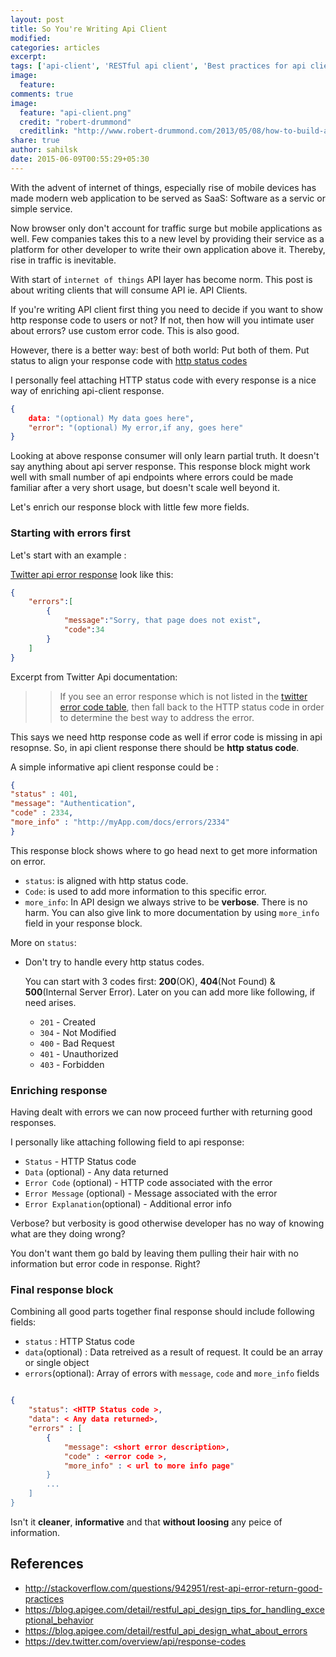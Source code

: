 ```yaml
---
layout: post
title: So You're Writing Api Client
modified:
categories: articles
excerpt:
tags: ['api-client', 'RESTful api client', 'Best practices for api client']
image:
  feature:
comments: true
image:
  feature: "api-client.png"
  credit: "robert-drummond"
  creditlink: "http://www.robert-drummond.com/2013/05/08/how-to-build-a-restful-web-api-on-a-raspberry-pi-in-javascript-2/?ak_action=reject_mobile"
share: true
author: sahilsk
date: 2015-06-09T00:55:29+05:30
---
```


With the advent of internet of things, especially rise of mobile devices has made modern web application to be served as SaaS: Software as a servic or simple service.

Now browser only don't account for traffic surge but mobile applications as well. Few companies takes this to a new level by providing their service as a platform for other developer to write their own application above it. Thereby, rise in traffic is inevitable.

With start of `internet of things` API layer has become norm. This post is about writing clients that will consume API ie. API Clients.

If you're writing API client first thing you need to decide if you want to show http response code to users or not?
If not, then how will you intimate user about errors? use custom error code. This is also good.

However, there is a better way: best of both world: Put both of them. Put status to align your response code with [http status codes](http://en.wikipedia.org/wiki/Http_error_codes)

I personally feel attaching HTTP status code with every response is a nice way of enriching api-client response. 

``` json
{
	data: "(optional) My data goes here",
	"error": "(optional) My error,if any, goes here"
}
```

Looking at above response consumer will only learn partial truth. It doesn't say anything about api server response. This response block might work well with small number of api endpoints where errors could be made familiar after a very short usage, but doesn't scale well beyond it. 

Let's enrich our response block with little few more fields.

### Starting with errors first

Let's start with an example :

[Twitter api error response](https://dev.twitter.com/overview/api/response-codes) look like this:

``` json
{	
	"errors":[
		{
			"message":"Sorry, that page does not exist",
			"code":34
		}
	]
}
```

Excerpt from Twitter Api documentation:


>> If you see an error response which is not listed in the [twitter error code table](https://dev.twitter.com/overview/api/response-codes), then fall back to the HTTP status code in order to determine the best way to address the error.

This says we need http response code as well if error code is missing in api resopnse. So, in api client response there should be **http status code**.


A simple informative api client response could be :

``` json
{
"status" : 401,
"message": "Authentication",
"code" : 2334,
"more_info" : "http://myApp.com/docs/errors/2334"
}
```

This response block shows where to go head next to get more information on error.

- `status`:  is aligned with http status code. 
- `Code`:   is used to add more information to this specific error.
- `more_info`: 
 In API design we always strive to be **verbose**.  There is no harm. You can also give link to more documentation by using `more_info` field in your response block.


More on `status`:

- Don't try to handle every http status codes. 

	You can start with 3 codes first: **200**(OK), **404**(Not Found) & **500**(Internal Server Error).
	Later on you can add more like following, if need arises.

	- `201` - Created
	- `304` - Not Modified
	- `400` - Bad Request
	- `401` - Unauthorized
	- `403` - Forbidden

###  Enriching response
Having dealt with errors we can now proceed further with returning good responses.

I personally like attaching following field to api response:

- `Status` - HTTP Status code
- `Data` (optional) - Any data returned
- `Error Code` (optional) - HTTP code associated with the error
- `Error Message` (optional) - Message associated with the error
- `Error Explanation`(optional) - Additional error info


Verbose? but verbosity is good otherwise developer has no way of knowing what are they doing wrong? 

You don't want them go bald by leaving them pulling their hair with no information but error code in response. Right? 


### Final response block

Combining all good parts together final response should include following fields:

- `status` : HTTP Status code
- `data`(optional) : Data retreived as a result of request. It could be an array or single object
- `errors`(optional):  Array of errors with `message`, `code` and `more_info` fields


``` json

{
	"status": <HTTP Status code >,
	"data": < Any data returned>,
	"errors" : [
		{
			"message": <short error description>,
			"code" : <error code >,
			"more_info" : < url to more info page"
		}
		...
	]
}
```

Isn't it __cleaner__, __informative__ and that __without loosing__ any peice of information.


References
------------

- http://stackoverflow.com/questions/942951/rest-api-error-return-good-practices
- https://blog.apigee.com/detail/restful_api_design_tips_for_handling_exceptional_behavior
- https://blog.apigee.com/detail/restful_api_design_what_about_errors
- https://dev.twitter.com/overview/api/response-codes